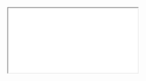 <div class="embed-responsive embed-responsive-16by9">
  <iframe class="embed-responsive-item" src="//www.youtube.com/embed/JDueRu8SkMI" allowfullscreen></iframe>
</div>
